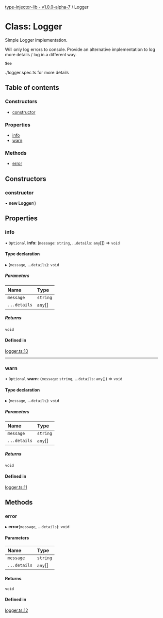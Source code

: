 [type-injector-lib - v1.0.0-alpha-7](../README.md) / Logger

# Class: Logger

Simple Logger implementation.

Will only log errors to console. Provide an alternative implementation
to log more details / log in a different way.

**`See`**

./logger.spec.ts for more details

## Table of contents

### Constructors

- [constructor](Logger.md#constructor)

### Properties

- [info](Logger.md#info)
- [warn](Logger.md#warn)

### Methods

- [error](Logger.md#error)

## Constructors

### constructor

• **new Logger**()

## Properties

### info

• `Optional` **info**: (`message`: `string`, ...`details`: `any`[]) => `void`

#### Type declaration

▸ (`message`, ...`details`): `void`

##### Parameters

| Name | Type |
| :------ | :------ |
| `message` | `string` |
| `...details` | `any`[] |

##### Returns

`void`

#### Defined in

[logger.ts:10](https://github.com/e-hein/type-injector-lib/blob/447ba03/src/logger.ts#L10)

___

### warn

• `Optional` **warn**: (`message`: `string`, ...`details`: `any`[]) => `void`

#### Type declaration

▸ (`message`, ...`details`): `void`

##### Parameters

| Name | Type |
| :------ | :------ |
| `message` | `string` |
| `...details` | `any`[] |

##### Returns

`void`

#### Defined in

[logger.ts:11](https://github.com/e-hein/type-injector-lib/blob/447ba03/src/logger.ts#L11)

## Methods

### error

▸ **error**(`message`, ...`details`): `void`

#### Parameters

| Name | Type |
| :------ | :------ |
| `message` | `string` |
| `...details` | `any`[] |

#### Returns

`void`

#### Defined in

[logger.ts:12](https://github.com/e-hein/type-injector-lib/blob/447ba03/src/logger.ts#L12)
